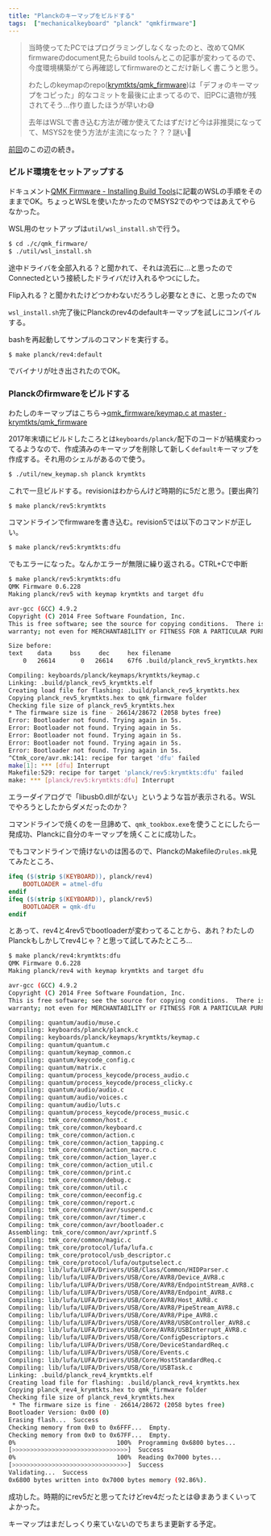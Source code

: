 ```yaml
---
title: "Planckのキーマップをビルドする"
tags:  ["mechanicalkeyboard" "planck" "qmkfirmware"]
---
```


> 当時使ってたPCではプログラミングしなくなったのと、改めてQMK firmwareのdocument見たらbuild toolsんとこの記事が変わってるので、今度環境構築がてら再確認してfirmwareのとこだけ新しく書こうと思う。
>
> わたしのkeymapのrepo([krymtkts/qmk_firmware](https://github.com/krymtkts/qmk_firmware))は「デフォのキーマップをコピった」的なコミットを最後に止まってるので、旧PCに遺物が残されてそう...作り直したほうが早いわ😅
>
> 去年はWSLで書き込む方法が確か使えてたはずだけど今は非推奨になってて、MSYS2を使う方法が主流になった？？？謎い🤔

[前回](./2019-01-14-ortho-linear-keyboard-planck)のこの辺の続き。

### ビルド環境をセットアップする

ドキュメント[QMK Firmware - Installing Build Tools](https://docs.qmk.fm/#/getting_started_build_tools)に記載のWSLの手順をそのままでOK。ちょっとWSLを使いたかったのでMSYS2でのやつではあえてやらなかった。

WSL用のセットアップは`util/wsl_install.sh`で行う。

```bash
$ cd ./c/qmk_firmware/
$ ./util/wsl_install.sh
```

途中ドライバを全部入れる？と聞かれて、それは流石に...と思ったのでConnectedという接続したドライバだけ入れるやつ`C`にした。

Flip入れる？と聞かれたけどつかわないだろうし必要なときに、と思ったので`N`

`wsl_install.sh`完了後にPlanckのrev4のdefaultキーマップを試しにコンパイルする。

bashを再起動してサンプルのコマンドを実行する。

```bash
$ make planck/rev4:default
```

でバイナリが吐き出されたのでOK。


### Planckのfirmwareをビルドする

わたしのキーマップはこちら→[qmk\_firmware/keymap.c at master · krymtkts/qmk_firmware](https://github.com/krymtkts/qmk_firmware/blob/master/keyboards/planck/keymaps/krymtkts/keymap.c)

2017年末頃にビルドしたころとは`keyboards/planck/`配下のコードが結構変わってるようなので、作成済みのキーマップを削除して新しく`default`キーマップを作成する。それ用のシェルがあるので使う。

```bash
$ ./util/new_keymap.sh planck krymtkts
```

これで一旦ビルドする。revisionはわからんけど時期的に5だと思う。[要出典?]

```bash
$ make planck/rev5:krymtkts
```

コマンドラインでfirmwareを書き込む。revision5では以下のコマンドが正しい。

```bash
$ make planck/rev5:krymtkts:dfu
```

でもエラーになった。なんかエラーが無限に繰り返される。CTRL+Cで中断

```bash
$ make planck/rev5:krymtkts:dfu
QMK Firmware 0.6.228
Making planck/rev5 with keymap krymtkts and target dfu

avr-gcc (GCC) 4.9.2
Copyright (C) 2014 Free Software Foundation, Inc.
This is free software; see the source for copying conditions.  There is NO
warranty; not even for MERCHANTABILITY or FITNESS FOR A PARTICULAR PURPOSE.

Size before:
text    data     bss     dec     hex filename
    0   26614       0   26614    67f6 .build/planck_rev5_krymtkts.hex

Compiling: keyboards/planck/keymaps/krymtkts/keymap.c                                               [OK]
Linking: .build/planck_rev5_krymtkts.elf                                                            [OK]
Creating load file for flashing: .build/planck_rev5_krymtkts.hex                                    [OK]
Copying planck_rev5_krymtkts.hex to qmk_firmware folder                                             [OK]
Checking file size of planck_rev5_krymtkts.hex                                                      [OK]
* The firmware size is fine - 26614/28672 (2058 bytes free)
Error: Bootloader not found. Trying again in 5s.
Error: Bootloader not found. Trying again in 5s.
Error: Bootloader not found. Trying again in 5s.
Error: Bootloader not found. Trying again in 5s.
Error: Bootloader not found. Trying again in 5s.
^Ctmk_core/avr.mk:141: recipe for target 'dfu' failed
make[1]: *** [dfu] Interrupt
Makefile:529: recipe for target 'planck/rev5:krymtkts:dfu' failed
make: *** [planck/rev5:krymtkts:dfu] Interrupt
```

エラーダイアログで「libusb0.dllがない」というような旨が表示される。WSLでやろうとしたからダメだったのか？

コマンドラインで焼くのを一旦諦めて、`qmk_tookbox.exe`を使うことにしたら一発成功、Planckに自分のキーマップを焼くことに成功した。

でもコマンドラインで焼けないのは困るので、PlanckのMakefileの`rules.mk`見てみたところ、

```makefile
ifeq ($(strip $(KEYBOARD)), planck/rev4)
    BOOTLOADER = atmel-dfu
endif
ifeq ($(strip $(KEYBOARD)), planck/rev5)
    BOOTLOADER = qmk-dfu
endif
```

とあって、rev4と4rev5でbootloaderが変わってることから、あれ？わたしのPlanckもしかしてrev4じゃ？と思って試してみたところ...

```bash
$ make planck/rev4:krymtkts:dfu
QMK Firmware 0.6.228
Making planck/rev4 with keymap krymtkts and target dfu

avr-gcc (GCC) 4.9.2
Copyright (C) 2014 Free Software Foundation, Inc.
This is free software; see the source for copying conditions.  There is NO
warranty; not even for MERCHANTABILITY or FITNESS FOR A PARTICULAR PURPOSE.

Compiling: quantum/audio/muse.c                                                                     [OK]
Compiling: keyboards/planck/planck.c                                                                [OK]
Compiling: keyboards/planck/keymaps/krymtkts/keymap.c                                               [OK]
Compiling: quantum/quantum.c                                                                        [OK]
Compiling: quantum/keymap_common.c                                                                  [OK]
Compiling: quantum/keycode_config.c                                                                 [OK]
Compiling: quantum/matrix.c                                                                         [OK]
Compiling: quantum/process_keycode/process_audio.c                                                  [OK]
Compiling: quantum/process_keycode/process_clicky.c                                                 [OK]
Compiling: quantum/audio/audio.c                                                                    [OK]
Compiling: quantum/audio/voices.c                                                                   [OK]
Compiling: quantum/audio/luts.c                                                                     [OK]
Compiling: quantum/process_keycode/process_music.c                                                  [OK]
Compiling: tmk_core/common/host.c                                                                   [OK]
Compiling: tmk_core/common/keyboard.c                                                               [OK]
Compiling: tmk_core/common/action.c                                                                 [OK]
Compiling: tmk_core/common/action_tapping.c                                                         [OK]
Compiling: tmk_core/common/action_macro.c                                                           [OK]
Compiling: tmk_core/common/action_layer.c                                                           [OK]
Compiling: tmk_core/common/action_util.c                                                            [OK]
Compiling: tmk_core/common/print.c                                                                  [OK]
Compiling: tmk_core/common/debug.c                                                                  [OK]
Compiling: tmk_core/common/util.c                                                                   [OK]
Compiling: tmk_core/common/eeconfig.c                                                               [OK]
Compiling: tmk_core/common/report.c                                                                 [OK]
Compiling: tmk_core/common/avr/suspend.c                                                            [OK]
Compiling: tmk_core/common/avr/timer.c                                                              [OK]
Compiling: tmk_core/common/avr/bootloader.c                                                         [OK]
Assembling: tmk_core/common/avr/xprintf.S                                                           [OK]
Compiling: tmk_core/common/magic.c                                                                  [OK]
Compiling: tmk_core/protocol/lufa/lufa.c                                                            [OK]
Compiling: tmk_core/protocol/usb_descriptor.c                                                       [OK]
Compiling: tmk_core/protocol/lufa/outputselect.c                                                    [OK]
Compiling: lib/lufa/LUFA/Drivers/USB/Class/Common/HIDParser.c                                       [OK]
Compiling: lib/lufa/LUFA/Drivers/USB/Core/AVR8/Device_AVR8.c                                        [OK]
Compiling: lib/lufa/LUFA/Drivers/USB/Core/AVR8/EndpointStream_AVR8.c                                [OK]
Compiling: lib/lufa/LUFA/Drivers/USB/Core/AVR8/Endpoint_AVR8.c                                      [OK]
Compiling: lib/lufa/LUFA/Drivers/USB/Core/AVR8/Host_AVR8.c                                          [OK]
Compiling: lib/lufa/LUFA/Drivers/USB/Core/AVR8/PipeStream_AVR8.c                                    [OK]
Compiling: lib/lufa/LUFA/Drivers/USB/Core/AVR8/Pipe_AVR8.c                                          [OK]
Compiling: lib/lufa/LUFA/Drivers/USB/Core/AVR8/USBController_AVR8.c                                 [OK]
Compiling: lib/lufa/LUFA/Drivers/USB/Core/AVR8/USBInterrupt_AVR8.c                                  [OK]
Compiling: lib/lufa/LUFA/Drivers/USB/Core/ConfigDescriptors.c                                       [OK]
Compiling: lib/lufa/LUFA/Drivers/USB/Core/DeviceStandardReq.c                                       [OK]
Compiling: lib/lufa/LUFA/Drivers/USB/Core/Events.c                                                  [OK]
Compiling: lib/lufa/LUFA/Drivers/USB/Core/HostStandardReq.c                                         [OK]
Compiling: lib/lufa/LUFA/Drivers/USB/Core/USBTask.c                                                 [OK]
Linking: .build/planck_rev4_krymtkts.elf                                                            [OK]
Creating load file for flashing: .build/planck_rev4_krymtkts.hex                                    [OK]
Copying planck_rev4_krymtkts.hex to qmk_firmware folder                                             [OK]
Checking file size of planck_rev4_krymtkts.hex                                                      [OK]
 * The firmware size is fine - 26614/28672 (2058 bytes free)
Bootloader Version: 0x00 (0)
Erasing flash...  Success
Checking memory from 0x0 to 0x6FFF...  Empty.
Checking memory from 0x0 to 0x67FF...  Empty.
0%                            100%  Programming 0x6800 bytes...
[>>>>>>>>>>>>>>>>>>>>>>>>>>>>>>>>]  Success
0%                            100%  Reading 0x7000 bytes...
[>>>>>>>>>>>>>>>>>>>>>>>>>>>>>>>>]  Success
Validating...  Success
0x6800 bytes written into 0x7000 bytes memory (92.86%).
```

成功した。時期的にrev5だと思ってたけどrev4だったとは😅まあうまくいってよかった。

キーマップはまだしっくり来ていないのでちまちま更新する予定。